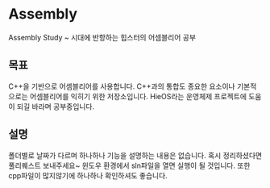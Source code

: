 # Assembly

Assembly Study ~ 시대에 반항하는 힙스터의 어셈블리어 공부

## 목표

C++을 기반으로 어셈블리어를 사용합니다. C++과의 통합도 종요한 요소이나 기본적으로는 어셈블리어를 익히기 위한 저장소입니다. HieOS라는 운영체제 프로젝트에 도움이 되길 바라며 공부중입니다.

## 설명

폴더별로 날짜가 다르며 하나하나 기능을 설명하는 내용은 없습니다. 혹시 정리하셨다면 풀리퀘스트 보내주세요~ 윈도우 환경에서 sln파일을 열면 실행이 될 것입니다. 또한 cpp파일이 많지않기에 하나하나 확인하셔도 좋습니다.
